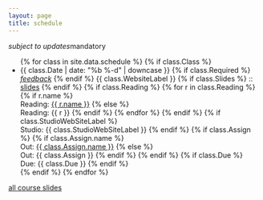 ```yaml
---
layout: page
title: schedule
---
```


<span style="float:left;">*subject to updates*</span>
<span class="schedule-item-notice">mandatory</span>
<br/>

<ul class="schedule-list">
{% for class in site.data.schedule %}
{% if class.Class %}
  <li class="schedule-item {% if class.Active %}schedule-item-active{% endif %}">
      <span class="schedule-sep">{{ class.Date | date: "%b %-d" | downcase }}
        <span class="schedule-item-notice">
          {% if class.Required %}
          <a href="#"><i class="material-icons">feedback</i></a>
          {% endif %}
        </span>
      </span>
      <span class="schedule-item-text">
        {{ class.WebsiteLabel }}
        {% if class.Slides %} :: <a href="{{ class.Slides }}" target="_blank">slides</a> {% endif %}
        {% if class.Reading %}
            {% for r in class.Reading %}
            {% if r.name %}
            <br/>Reading: <a href="{{ r.link}}" target="_blank">{{ r.name }}</a>
            {% else %}
            <br/>Reading: {{ r }}
            {% endif %}
            {% endfor %}
        {% endif %}
        {% if class.StudioWebSiteLabel %} <br/>Studio: {{ class.StudioWebSiteLabel }} {% endif %}
        {% if class.Assign %}
            {% if class.Assign.name %}
            <br/><span class="schedule-item-out">Out: <a href="{{ class.Assign.link }}">{{ class.Assign.name }}</a> </span>
            {% else %}
            <br/><span class="schedule-item-out">Out: {{ class.Assign }} </span>
            {% endif %}
        {% endif %}
        {% if class.Due %} <br/><span class="schedule-item-due">Due: {{ class.Due }} </span>{% endif %}
      </span>
  </li>
{% endif %}
{% endfor %}
</ul>

[all course slides](https://drive.google.com/open?id=0Bw5c_JsRiheEaEdVMWJ0cXJ6X00)

